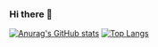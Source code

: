 ### Hi there 👋

[![Anurag's GitHub stats](https://github-readme-stats.vercel.app/api?username=albexl)](https://github.com/anuraghazra/github-readme-stats)
[![Top Langs](https://github-readme-stats.vercel.app/api/top-langs/?username=albexl)](https://github.com/anuraghazra/github-readme-stats)

<!--
**albexl/albexl** is a ✨ _special_ ✨ repository because its `README.md` (this file) appears on your GitHub profile.

Here are some ideas to get you started:

- 🔭 I’m currently working on ...
- 🌱 I’m currently learning ...
- 👯 I’m looking to collaborate on ...
- 🤔 I’m looking for help with ...
- 💬 Ask me about ...
- 📫 How to reach me: ...
- 😄 Pronouns: ...
- ⚡ Fun fact: ...
-->
